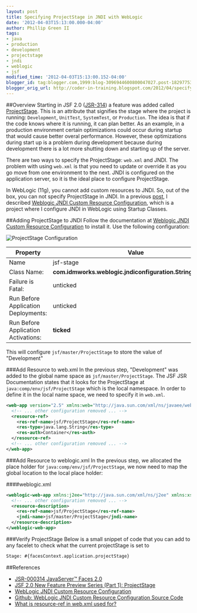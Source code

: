```yaml
---
layout: post
title: Specifying ProjectStage in JNDI with WebLogic
date: '2012-04-03T15:13:00.000-04:00'
author: Phillip Green II
tags:
- java
- production
- development
- projectstage
- jndi
- weblogic
- jsf
modified_time: '2012-04-03T15:13:00.152-04:00'
blogger_id: tag:blogger.com,1999:blog-3096944600800047027.post-1829775392878379031
blogger_orig_url: http://coder-in-training.blogspot.com/2012/04/specifying-projectstage-in-jndi-with.html
---
```

##Overview
Starting in JSF 2.0 ([JSR-314][jsr314]) a feature was added called [ProjectStage][projectstage].
This is an attribute that signifies the stage where the project is running: `Development`, `UnitTest`, `SystemTest`, or `Production`.
The idea is that if the code knows where it is running, it can plan better.
As an example, in a production environment certain optimizations could occur during startup that would cause better overal performance. However, these optimizations during start up is a problem during development because during development there is a lot more shutting down and starting up of the server.

There are two ways to specify the ProjectStage: `web.xml` and JNDI.
The problem with using `web.xml` is that you need to update or override it as you go move from one environment to the next.
JNDI is configured on the application server, so it is the ideal place to configure ProjectStage.

In WebLogic (11g), you cannot add custom resources to JNDI.
So, out of the box, you can not specify ProjectStage in JNDI.
In a previous [post][weblogic-jndi-cr-config-post], I described
[Weblogic JNDI Custom Resource Configuration][weblogic-jndi-cr-config-source], which is a project where I configure JNDI in WebLogic using Startup Classes.

##Adding ProjectStage to JNDI
Follow the documentation at [Weblogic JNDI Custom Resource Configuration][weblogic-jndi-cr-config-source] to install it.
Use the following configuration:

![ProjectStage Configuration][img-jsf-stage-config]

|Property|Value|
|----|------|
|Name|jsf-stage|
|Class Name:|**com.idmworks.weblogic.jndiconfiguration.StringInitializer**|
|Failure is Fatal:|unticked|
|Run Before Application Deployments:|unticked|
|Run Before Application Activations:|**ticked**|

This will configure `jsf/master/ProjectStage` to store the value of "Development"


###Add Resource to web.xml
In the previous step, "Development" was added to the global name space as `jsf/master/ProjectStage`.
The JSF JSR Documentation states that it looks for the ProjectStage at `java:comp/env/jsf/ProjectStage` which is the local namespace.
In order to define it in the local name space, we need to specify it in `web.xml`.
```xml
<web-app version="2.5" xmlns:web="http://java.sun.com/xml/ns/javaee/web-app_2_5.xsd" xmlns:xsi="http://www.w3.org/2001/XMLSchema-instance" xmlns="http://java.sun.com/xml/ns/javaee" xsi:schemalocation="http://java.sun.com/xml/ns/javaee http://java.sun.com/xml/ns/javaee/web-app_2_5.xsd">
  <!-- ... other configuration removed ... -->
  <resource-ref>
    <res-ref-name>jsf/ProjectStage</res-ref-name>
    <res-type>java.lang.String</res-type>
    <res-auth>Container</res-auth>
  </resource-ref>
  <!-- ... other configuration removed ... -->
</web-app>
```


###Add Resource to weblogic.xml
In the previous step, we allocated the place holder for `java:comp/env/jsf/ProjectStage`, we now need to map the global location to the local place holder:

####weblogic.xml
```xml
<weblogic-web-app xmlns:j2ee="http://java.sun.com/xml/ns/j2ee" xmlns:xsi="http://www.w3.org/2001/XMLSchema-instance" xmlns="http://www.bea.com/ns/weblogic/90" xsi:schemalocation="http://www.bea.com/ns/weblogic/90 http://www.bea.com/ns/weblogic/90/weblogic-web-app.xsd">
  <!-- ... other configuration removed ... -->
  <resource-description>
    <res-ref-name>jsf/ProjectStage</res-ref-name>
    <jndi-name>jsf/master/ProjectStage</jndi-name>
  </resource-description>
</weblogic-web-app>
```

###Verify ProjectStage
Below is a small snippet of code that you can add to any facelet to check what the current projectStage is set to

```jsp
Stage: #{facesContext.application.projectStage}
```


##References
 * [JSR-000314 JavaServer™ Faces 2.0][jsr314]
 * [JSF 2.0 New Feature Preview Series (Part 1): ProjectStage][projectstage]
 * [WebLogic JNDI Custom Resource Configuration][weblogic-jndi-cr-config-post]
 * [Github: WebLogic JNDI Custom Resource Configuration Source Code][weblogic-jndi-cr-config-source]
 * [What is resource-ref in web.xml used for?][resource-ref-used-for]

[jsr314]: <http://jcp.org/aboutJava/communityprocess/final/jsr314/index.html> "JSR-000314 JavaServer™ Faces 2.0"
[projectstage]: <https://blogs.oracle.com/rlubke/entry/jsf_2_0_new_feature2> "JSF 2.0 New Feature Preview Series (Part 1): ProjectStage"
[weblogic-jndi-cr-config-post]: <http://coder-in-training.blogspot.com/2012/03/weblogic-jndi-custom-resource.html> "WebLogic JNDI Custom Resource Configuration"
[weblogic-jndi-cr-config-source]: <https://github.com/phillipgreenii/weblogic-jndi-custom-resource-configuration> "Github: WebLogic JNDI Custom Resource Configuration Source Code"
[resource-ref-used-for]: <http://stackoverflow.com/questions/2887967/what-is-resource-ref-in-web-xml-used-for"> "What is resource-ref in web.xml used for?"


[img-jsf-stage-config]: <{{ site.baseurl }}/images/specifying-projectstage-in-jndi-with/StringInitializer-jsf-stage-configuration.png> "ProjectStage Configuration"
